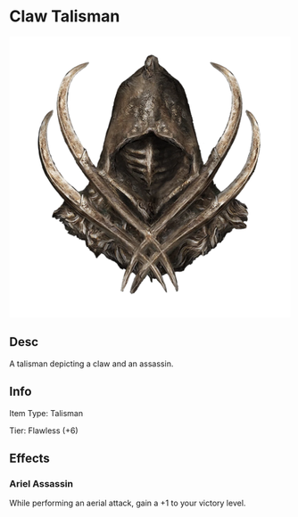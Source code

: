 # Claw Talisman

![Copyrighted Image](ClawTalisman.png)

## Desc

A talisman depicting a claw and an assassin.

## Info

Item Type: Talisman

Tier: Flawless (+6)

## Effects

### Ariel Assassin

While performing an aerial attack, gain a +1 to your victory level.
